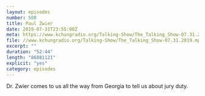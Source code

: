```yaml
---
layout: episodes
number: 508
title: Paul Zwier
date: 2019-07-31T23:55:00Z
meta: https://www.kchungradio.org/Talking-Show/The_Talking_Show-07.31.2019.mp3
file: //www.kchungradio.org/Talking-Show/The_Talking_Show-07.31.2019.mp3
excerpt: ""
duration: "52:44"
length: "86881121"
explicit: "yes"
category: episodes
---
```

Dr. Zwier comes to us all the way from Georgia to tell us about jury duty. 
